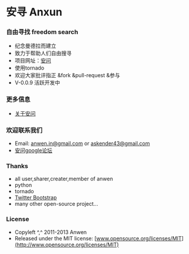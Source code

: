 安寻 Anxun
========

### 自由寻找 freedom search

* 纪念曼德拉而建立
* 致力于帮助人们自由搜寻
* 项目网址：[安问](http://x.anwensf.com/)
* 使用tornado
* 欢迎大家批评指正 &fork &pull-request &参与
* V-0.0.9 活跃开发中

### 更多信息
* [关于安问](http://anwensf.com/about)

### 欢迎联系我们
* Email: anwen.in@gmail.com or askender43@gmail.com
* [安问google论坛](https://groups.google.com/d/forum/our-anwen )

### Thanks
* all user,sharer,creater,member of anwen
* python
* tornado
* [Twitter Bootstrap](https://github.com/twbs/bootstrap/)
* many other open-source project...

### License
* Copyleft ^,^ 2011-2013 Anwen
* Released under the MIT license:
  [www.opensource.org/licenses/MIT](http://www.opensource.org/licenses/MIT)
